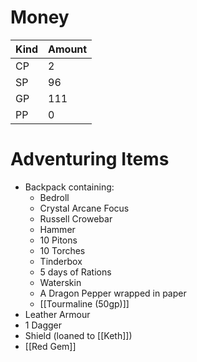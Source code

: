 
# Money

| Kind | Amount |
| ---- | ------ |
| CP   | 2      |
| SP   | 96     |
| GP   | 111    |
| PP   | 0      |

# Adventuring Items
- Backpack containing:
	- Bedroll
	- Crystal Arcane Focus
	- Russell Crowebar
	- Hammer
	- 10 Pitons
	- 10 Torches
	- Tinderbox
	- 5 days of Rations
	- Waterskin
	- A Dragon Pepper wrapped in paper
	- [[Tourmaline (50gp)]]
- Leather Armour
- 1 Dagger
- Shield (loaned to [[Keth]])
- [[Red Gem]]